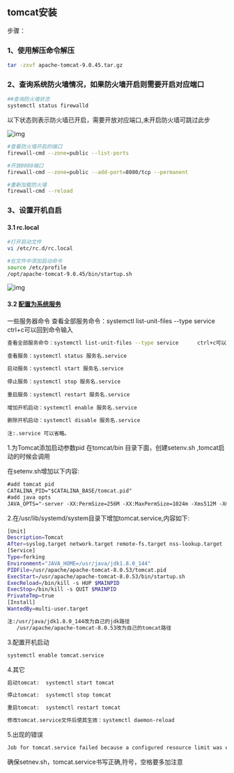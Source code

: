 ## tomcat安装

步骤：

### 1、使用解压命令解压 

```bash
tar -zxvf apache-tomcat-9.0.45.tar.gz 
```

### 2、查询系统防火墙情况，如果防火墙开启则需要开启对应端口

```bash
##查询防火墙状态 
systemctl status firewalld  
```

以下状态则表示防火墙已开启，需要开放对应端口,未开启防火墙可跳过此步

![img](F:\编程学习\笔记\Typora\typoraNeed\Typora\typora-user-images\clip_image002.jpg)

```bash
#查看防火墙开启的端口 
firewall-cmd --zone=public --list-ports 

#开放8080端口 
firewall-cmd --zone=public --add-port=8080/tcp --permanent  

#重新加载防火墙 
firewall-cmd --reload  
```



### 3、设置开机自启

#### 3.1 rc.local

```bash
#打开启动文件 
vi /etc/rc.d/rc.local 

#在文件中添加启动命令 
source /etc/profile 
/opt/apache-tomcat-9.0.45/bin/startup.sh 
```



![img](F:\编程学习\笔记\Typora\typoraNeed\Typora\typora-user-images\clip_image004.jpg)



#### 3.2 [配置为系统服务](https://blog.csdn.net/qq_43080036/article/details/90064320)

一些服务器命令
查看全部服务命令：systemctl list-unit-files --type service      ctrl+c可以回到命令输入

```bash
查看全部服务命令：systemctl list-unit-files --type service      ctrl+c可以回到命令输入
 
查看服务：systemctl status 服务名.service
 
启动服务：systemctl start 服务名.service
 
停止服务：systemctl stop 服务名.service
 
重启服务：systemctl restart 服务名.service
 
增加开机启动：systemctl enable 服务名.service
 
删除开机启动：systemctl disable 服务名.service
 
注:.service 可以省略。
```

1.为Tomcat添加启动参数pid
   在tomcat/bin 目录下面，创建setenv.sh ,tomcat启动的时候会调用

在setenv.sh增加以下内容:

```txt
#add tomcat pid  
CATALINA_PID="$CATALINA_BASE/tomcat.pid"
#add java opts  
JAVA_OPTS="-server -XX:PermSize=256M -XX:MaxPermSize=1024m -Xms512M -Xmx1024M -XX:MaxNewSize=256m" 
```


2.在/usr/lib/systemd/system目录下增加tomcat.service,内容如下:

```bash
[Unit]
Description=Tomcat
After=syslog.target network.target remote-fs.target nss-lookup.target
[Service]
Type=forking
Environment="JAVA_HOME=/usr/java/jdk1.8.0_144"
PIDFile=/usr/apache/apache-tomcat-8.0.53/tomcat.pid
ExecStart=/usr/apache/apache-tomcat-8.0.53/bin/startup.sh
ExecReload=/bin/kill -s HUP $MAINPID
ExecStop=/bin/kill -s QUIT $MAINPID
PrivateTmp=true
[Install]
WantedBy=multi-user.target

注:/usr/java/jdk1.8.0_144改为自己的jdk路径
   /usr/apache/apache-tomcat-8.0.53改为自己的tomcat路径
```

3.配置开机启动

```bash
systemctl enable tomcat.service
```

4.其它

```bash
启动tomcat:  systemctl start tomcat

停止tomcat:  systemctl stop tomcat

重启tomcat:  systemctl restart tomcat

修改tomcat.service文件后使其生效：systemctl daemon-reload
```

5.出现的错误

```txt
Job for tomcat.service failed because a configured resource limit was exceeded. See "systemctl status tomcat.service" and "journalctl -xe" for details
```

确保setnev.sh，tomcat.service书写正确,符号，空格要多加注意
